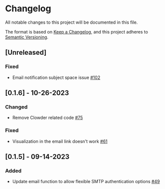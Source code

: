 # Changelog
All notable changes to this project will be documented in this file.

The format is based on [Keep a Changelog](https://keepachangelog.com/en/1.0.0/),
and this project adheres to [Semantic Versioning](https://semver.org/spec/v2.0.0.html).


## [Unreleased]

### Fixed
- Email notification subject space issue [#102](https://github.com/ncsa/standalone-smm-analytics/issues/102)

## [0.1.6] - 10-26-2023

### Changed
- Remove Clowder related code [#75](https://github.com/ncsa/standalone-smm-analytics/issues/75)

### Fixed
- Visualization in the email link doesn't work [#61](https://github.com/ncsa/standalone-smm-analytics/issues/61)

## [0.1.5] - 09-14-2023

### Added
- Update email function to allow flexible SMTP authentication options [#49](https://github.com/ncsa/standalone-smm-analytics/issues/49)

